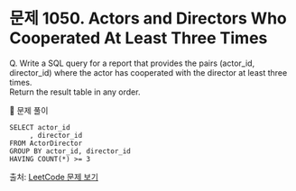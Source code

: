 # 문제 1050. Actors and Directors Who Cooperated At Least Three Times

Q. Write a SQL query for a report that provides the pairs (actor_id, director_id) where the actor has cooperated with the director at least three times. <br>
  Return the result table in any order.

🔑 문제 풀이
```mysql
SELECT actor_id
     , director_id 
FROM ActorDirector 
GROUP BY actor_id, director_id
HAVING COUNT(*) >= 3
```

출처: [LeetCode 문제 보기](https://leetcode.com/problems/actors-and-directors-who-cooperated-at-least-three-times/description/)

